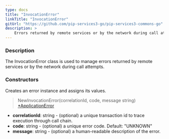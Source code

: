 ```yaml
---
type: docs
title: "InvocationError"
linkTitle: "InvocationError"
gitUrl: "https://github.com/pip-services3-go/pip-services3-commons-go"
description: >
    Errors returned by remote services or by the network during call attempts.
---
```


### Description

The InvocationError class is used to manage errors returned by remote services or by the network during call attempts.

### Constructors
Creates an error instance and assigns its values.

> NewInvocationError(correlationId, code, message string) [*ApplicationError](../application_error)

- **correlationId**: string - (optional) a unique transaction id to trace execution through call chain.
- **code**: string - (optional) a unique error code. Default: "UNKNOWN"
- **message**: string - (optional) a human-readable description of the error.

